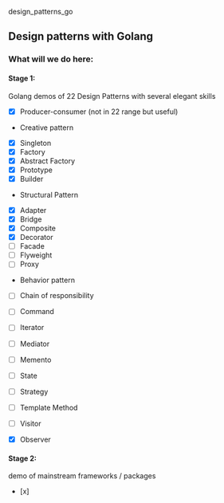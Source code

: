design_patterns_go

## Design patterns with Golang

### What will we do here:

#### Stage 1:

Golang demos of 22 Design Patterns with several elegant skills
- [x] Producer-consumer (not in 22 range but useful)

- Creative pattern
- [x] Singleton
- [x] Factory
- [x] Abstract Factory
- [x] Prototype
- [x] Builder

- Structural Pattern
- [x] Adapter
- [x] Bridge
- [x] Composite
- [x] Decorator
- [ ] Facade
- [ ] Flyweight
- [ ] Proxy

- Behavior pattern
- [ ] Chain of responsibility
- [ ] Command
- [ ] Iterator
- [ ] Mediator
- [ ] Memento
- [ ] State
- [ ] Strategy
- [ ] Template Method
- [ ] Visitor
- [x] Observer


#### Stage 2:
demo of mainstream frameworks / packages
- [x] 



